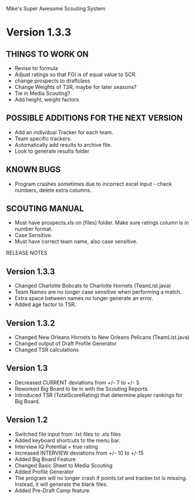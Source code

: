Mike's Super Awesome Scouting System

Version 1.3.3
========

THINGS TO WORK ON
--
+ Revise tsi formula
+ Adjust ratings so that FGI is of equal value to SCR.
+ change prospects to draftclass
+ Change Weights of TSR, maybe for later seasons?
+ Tie in Media Scouting?
+ Add height, weight factors

POSSIBLE ADDITIONS FOR THE NEXT VERSION
--
+ Add an individual Tracker for each team.
+ Team specific trackers.
+ Automatically add results to archive file.
+ Look to generate results folder

KNOWN BUGS
--
+ Program crashes sometimes due to incorrect excel input - check numbers, delete extra columns. 


SCOUTING MANUAL 
--
+ Must have prospects.xls on [files] folder. Make sure ratings column is in number format.
+ Case Sensitive.
+ Must have correct team name, also case sensitive.


RELEASE NOTES

Version 1.3.3
--
+ Changed Charlotte Bobcats to Charlotte Hornets (TeamList.java)
+ Team Names are no longer case sensitive when performing a match.
+ Extra space between names no longer generate an error.
+ Added age factor to TSR.


Version 1.3.2
--
+ Changed New Orleans Hornets to New Orleans Pelicans (TeamList.java)
+ Changed output of Draft Profile Generator
+ Changed TSR calculations


Version 1.3
--
+ Decreased CURRENT deviations from +/- 7 to +/- 5
+ Reworked Big Board to tie in with the Scouting Reports.
+ Introduced TSR (TotalScoreRating) that determine player rankings for Big Board.


Version 1.2
--
+ Switched file input from .txt files to .xls files
+ Added keyboard shortcuts to the menu bar.
+ Interview IQ Potential = true rating
+ Increased INTERVIEW deviations from +/- 10 to +/-15
+ Added Big Board Feature
+ Changed Basic Sheet to Media Scouting
+ Added Profile Generator
+ The program will no longer crash if points.txt and tracker.txt is missing. Instead, it will generate the blank files.
+ Added Pre-Draft Camp feature.
